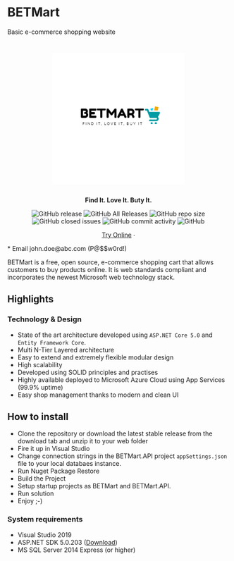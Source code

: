 # BETMart
Basic e-commerce shopping website

<h1 align="center">
	<img src="BETMart/wwwroot/assets/images/logo.png" alt="BETMart" width="300">
</h1>
<p align="center"><strong>Find It. Love It. Buty It.</strong></p>
<p align="center">
	<img alt="GitHub release" src="https://img.shields.io/github/release/smartstore/SmartStoreNET.svg?color=%2344b284">
	<img alt="GitHub All Releases" src="https://img.shields.io/github/downloads/smartstore/SmartStoreNET/total.svg?color=%23f7a833">
	<img alt="GitHub repo size" src="https://img.shields.io/github/repo-size/smartstore/SmartStoreNET.svg?color=%2364c1c7">
	<img alt="GitHub closed issues" src="https://img.shields.io/github/issues-closed/smartstore/SmartStoreNET.svg?color=%23307abe">
	<img alt="GitHub commit activity" src="https://img.shields.io/github/commit-activity/m/smartstore/SmartStoreNET.svg?color=%2399b433&label=commits">
	<img alt="GitHub" src="https://img.shields.io/github/license/smartstore/SmartStoreNET.svg?color=%23999999">
</p>
<p align="center">
	<a href="https://betmart.azurewebsites.net">Try Online</a> ∙
</p>
<p>
* Email john.doe@abc.com (P@$$w0rd!)
</p>

BETMart is a free, open source, e-commerce shopping cart that allows customers to buy products online. It is web standards compliant and incorporates the newest Microsoft web technology stack.

## Highlights

### Technology & Design

* State of the art architecture developed using `ASP.NET Core 5.0` and `Entity Framework Core`.
* Multi N-Tier Layered architecture
* Easy to extend and extremely flexible modular design
* High scalability
* Developed using SOLID principles and practises
* Highly available deployed to Microsoft Azure Cloud using App Services (99.9% uptime) 
* Easy shop management thanks to modern and clean UI

## How to install

* Clone the repository or download the latest stable release from the download tab and unzip it to your web folder
* Fire it up in Visual Studio
* Change connection strings in the BETMart.API project `appSettings.json` file to your local databaes instance.
* Run Nuget Package Restore
* Build the Project
* Setup startup projects as BETMart and BETMart.API.
* Run solution
* Enjoy ;-)

### System requirements

* Visual Studio 2019 
* ASP.NET SDK 5.0.203 ([Download](https://dotnet.microsoft.com/download/dotnet/5.0))
* MS SQL Server 2014 Express (or higher)
